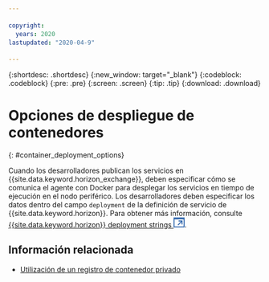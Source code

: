 ```yaml
---

copyright:
  years: 2020
lastupdated: "2020-04-9"

---
```


{:shortdesc: .shortdesc}
{:new_window: target="_blank"}
{:codeblock: .codeblock}
{:pre: .pre}
{:screen: .screen}
{:tip: .tip}
{:download: .download}

# Opciones de despliegue de contenedores
{: #container_deployment_options}

Cuando los desarrolladores publican los servicios en {{site.data.keyword.horizon_exchange}}, deben especificar cómo se comunica el agente con Docker para desplegar los servicios en tiempo de ejecución en el nodo periférico. Los desarrolladores deben especificar los datos dentro del campo `deployment` de la definición de servicio de {{site.data.keyword.horizon}}. Para obtener más información, consulte [{{site.data.keyword.horizon}} deployment strings ![Se abre en otro separador](../../images/icons/launch-glyph.svg "Se abre en otro separador")](https://github.com/open-horizon/anax/blob/master/doc/deployment_string.md).

## Información relacionada

* [Utilización de un registro de contenedor privado](container_registry.md)

